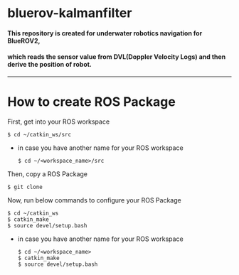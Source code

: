 # bluerov-kalmanfilter
#### This repository is created for underwater robotics navigation for BlueROV2,
#### which reads the sensor value from DVL(Doppler Velocity Logs) and then derive the position of robot.
***

# How to create ROS Package
First, get into your ROS workspace

    $ cd ~/catkin_ws/src
  
- in case you have another name for your ROS workspace

      $ cd ~/<workspace_name>/src

Then, copy a ROS Package

    $ git clone 


Now, run below commands to configure your ROS Package

    $ cd ~/catkin_ws
    $ catkin_make
    $ source devel/setup.bash
  
- in case you have another name for your ROS workspace

      $ cd ~/<workspace_name>
      $ catkin_make
      $ source devel/setup.bash

